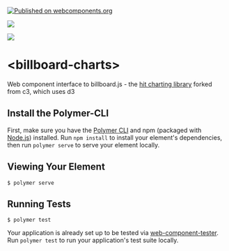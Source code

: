[![Published on webcomponents.org](https://img.shields.io/badge/webcomponents.org-published-blue.svg)](https://www.webcomponents.org/element/bahrus/billboard-charts)

<a href="https://nodei.co/npm/billboard-charts/"><img src="https://nodei.co/npm/billboard-charts.png"></a>

<img src="http://img.badgesize.io/https://unpkg.com/billboard-charts@0.1.21/build/ES6/billboard-charts.js?compression=gzip">

# \<billboard-charts\>

Web component interface to billboard.js - the [hit charting library](https://naver.github.io/billboard.js/) forked from c3, which uses d3

<!--
```
<custom-element-demo>
  <template>
    <div>
        <script src="https://unpkg.com/@webcomponents/webcomponentsjs/webcomponents-loader.js"></script>
        <script type="module" src="https://unpkg.com/xtal-json-editor@0.0.29/xtal-json-editor.js"></script>
        <script type="module" src="https://unpkg.com/xtal-json-merge@0.2.28/json-merge.js"></script>
        <script type="module" src="https://unpkg.com/p-d.p-u@0.0.94/dist/p-d.iife.js"></script>
        <script src="https://unpkg.com/billboard-charts@0.1.30/billboard-charts.js"></script>
        <h3>Basic billboard-charts demo</h3>
        Click on a data point to see the data element below.
        <xtal-insert-json delay="1000" pass-thru-on-init input="{}">
          <script type="application/json">
                [
                  {
                    "data": {
                      "columns": [
                        [
                          "Bodak Yellow (Money Moves)",
                          30,
                          200,
                          100,
                          400,
                          150,
                          250
                        ],
                        [
                          "Wild Thoughts",
                          50,
                          20,
                          10,
                          40,
                          15,
                          25
                        ]
                      ]
                    }
                  }
                ]
              </script>
        </xtal-insert-json>
        <p-d on="merged-prop-changed" to="billboard-charts" prop="data" m="1"></p-d>
        <xtal-insert-json delay="2000" input="{}">
          <script type="application/json">
                [
                  {
                    "columns": [
                      ["Despacito", 230, 190, 300, 500, 300, 400]
                    ]
                  }
                ]
              </script>
        </xtal-insert-json>
        <p-d on="merged-prop-changed" to="billboard-charts"  prop="newData" m="1"></p-d>
        <xtal-insert-json delay="3500" input="{}">
          <script type="application/json">
                      [
                        {
                          "columns": [
                            ["Believer", 130, 150, 200, 300, 200, 100]
                          ]
                        }
                      ]
                    </script>
        </xtal-insert-json>
        <p-d on="merged-prop-changed" to="billboard-charts" prop="newData" m="1"></p-d>
        <xtal-insert-json delay="6500" input="{}">
          <script type="application/json">
                [
                  {
                    "ids": "Bodak Yellow (Money Moves)"
                  }
                ]
              </script>
        </xtal-insert-json>
        <p-d on="merged-prop-changed" prop="staleData" m="1"></p-d>
        <billboard-charts publish selected-element="{{selectedDataPoint}}"></billboard-charts>
        <p-d on="selected-element-changed" prop="input"></p-d>
        <xtal-json-editor options="{}" height="300px"></xtal-json-editor>
        <xtal-insert-json input="[]">
          <script type="application/json">
                [
                  {
                    "data": {
                      "columns": [
                        ["data", 91.4]
                      ],
                      "type": "gauge"
                    },
                    "gauge": {},
                    "color": {
                      "pattern": [
                        "#FF0000",
                        "#F97600",
                        "#F6C600",
                        "#60B044"
                      ],
                      "threshold": {
                        "values": [
                          30,
                          60,
                          90,
                          100
                        ]
                      }
                    },
                    "size": {
                      "height": 180
                    },
                    "bindto": "#GaugeChart"
                  }
                ]
              </script>
        </xtal-insert-json>
        <p-d on="merged-prop-changed" prop="data"></p-d>
        <billboard-charts  publish selected-element="{{selectedDataPoint}}"></billboard-charts>
        <br>
    
    
      </div>
  </template>
</custom-element-demo>
```
-->

<!--
```
<custom-element-demo>
<template>
    <div>
        <wc-info package-name="npm install billboard-charts" href="https://unpkg.com/billboard-charts@0.1.30/web-components.json"></wc-info>
        <script type="module" src="https://unpkg.com/wc-info@0.0.12/wc-info.js?module"></script>
    </div>
</template>
</custom-element-demo>
```
-->

## Install the Polymer-CLI

First, make sure you have the [Polymer CLI](https://www.npmjs.com/package/polymer-cli) and npm (packaged with [Node.js](https://nodejs.org)) installed. Run `npm install` to install your element's dependencies, then run `polymer serve` to serve your element locally.

## Viewing Your Element

```
$ polymer serve
```

## Running Tests

```
$ polymer test
```

Your application is already set up to be tested via [web-component-tester](https://github.com/Polymer/web-component-tester). Run `polymer test` to run your application's test suite locally.
